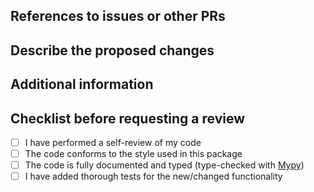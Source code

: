 <!--
Thanks for your contribution! Please ensure you have taken a look at
the contribution guidelines:
https://github.com/GAA-UAM/scikit-fda/blob/develop/CONTRIBUTING.md
-->

## References to issues or other PRs
<!--
Include links to the relevant issues and PRs, using the relevant Github
keywords (e.g., Fixes) for closing automatically the issues resolved
on merge (see https://docs.github.com/en/issues/tracking-your-work-with-issues/linking-a-pull-request-to-an-issue).
If there is no current issue discussing the addition of this functionality, it
is recommended to create one and discuss the feature there.
Otherwise, it is possible for this functionality to be rejected, or to require
considerable changes.
Example: Fixes #42. See also #123.
-->


## Describe the proposed changes


## Additional information


## Checklist before requesting a review

- [ ] I have performed a self-review of my code
- [ ] The code conforms to the style used in this package
- [ ] The code is fully documented and typed (type-checked with [Mypy](https://mypy-lang.org/))
- [ ] I have added thorough tests for the new/changed functionality
